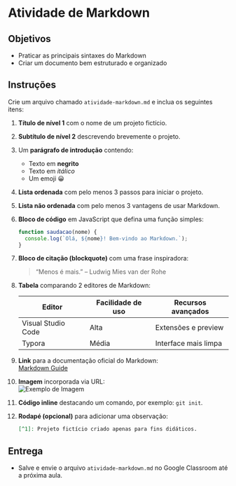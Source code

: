 # Atividade de Markdown

## Objetivos
- Praticar as principais sintaxes do Markdown  
- Criar um documento bem estruturado e organizado  

## Instruções
Crie um arquivo chamado `atividade-markdown.md` e inclua os seguintes itens:

1. **Título de nível 1** com o nome de um projeto fictício.  
2. **Subtítulo de nível 2** descrevendo brevemente o projeto.  
3. Um **parágrafo de introdução** contendo:
   - Texto em **negrito**  
   - Texto em *itálico*  
   - Um emoji 😀  
4. **Lista ordenada** com pelo menos 3 passos para iniciar o projeto.  
5. **Lista não ordenada** com pelo menos 3 vantagens de usar Markdown.  
6. **Bloco de código** em JavaScript que defina uma função simples:
   ```javascript
   function saudacao(nome) {
     console.log(`Olá, ${nome}! Bem-vindo ao Markdown.`);
   }
   ```
7. **Bloco de citação (blockquote)** com uma frase inspiradora:
   > “Menos é mais.” – Ludwig Mies van der Rohe
8. **Tabela** comparando 2 editores de Markdown:

   | Editor             | Facilidade de uso | Recursos avançados     |
   | ------------------ | ----------------- | ---------------------- |
   | Visual Studio Code | Alta              | Extensões e preview    |
   | Typora             | Média             | Interface mais limpa   |

9. **Link** para a documentação oficial do Markdown:  
   [Markdown Guide](https://www.markdownguide.org)  
10. **Imagem** incorporada via URL:  
    ![Exemplo de Imagem](https://via.placeholder.com/150)  
11. **Código inline** destacando um comando, por exemplo: `git init`.  
12. **Rodapé (opcional)** para adicionar uma observação:
    ```markdown
    [^1]: Projeto fictício criado apenas para fins didáticos.
    ```

## Entrega
- Salve e envie o arquivo `atividade-markdown.md` no Google Classroom até a próxima aula.

